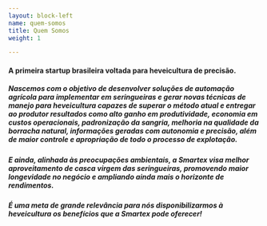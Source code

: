 ```yaml
---
layout: block-left
name: quem-somos
title: Quem Somos
weight: 1

---
```

#### A primeira startup brasileira voltada para heveicultura de precisão.

##### Nascemos com o objetivo de desenvolver soluções de automação agrícola para implementar em seringueiras e gerar novas técnicas de manejo para heveicultura capazes de superar o método atual e entregar ao produtor resultados como alto ganho em produtividade, economia em custos operacionais, padronização da sangria, melhoria na qualidade da borracha natural, informações geradas com autonomia e precisão, além de maior controle e apropriação de todo o processo de explotação.

##### E ainda, alinhada às preocupações ambientais, a Smartex visa melhor aproveitamento de casca virgem das seringueiras, promovendo maior longevidade no negócio e ampliando ainda mais o horizonte de rendimentos.

##### É uma meta de grande relevância para nós disponibilizarmos à heveicultura os benefícios que a Smartex pode oferecer!
